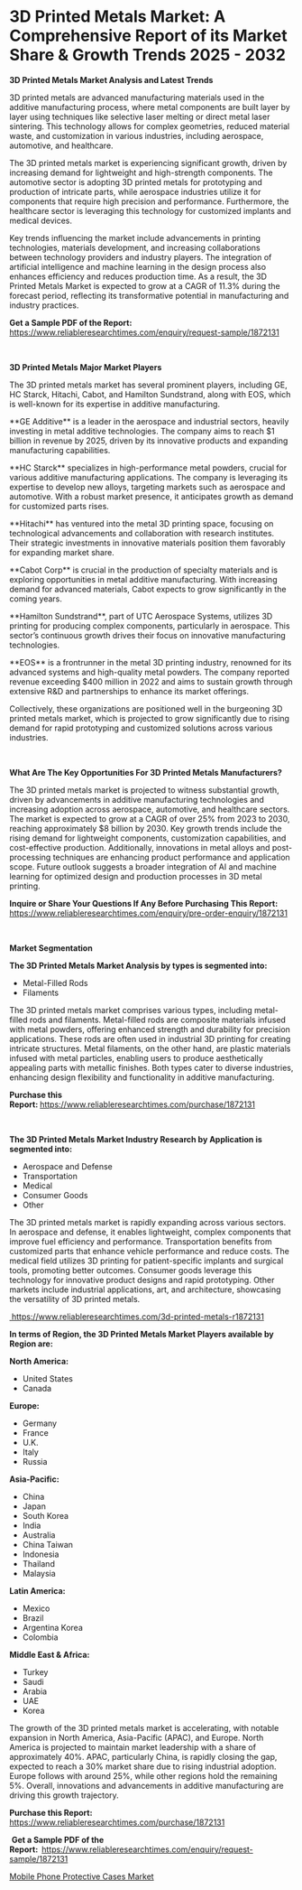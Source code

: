 <p><h1>3D Printed Metals Market: A Comprehensive Report of its Market Share & Growth Trends 2025 - 2032</h1></p><p><strong>3D Printed Metals Market Analysis and Latest Trends</strong></p>
<p><p>3D printed metals are advanced manufacturing materials used in the additive manufacturing process, where metal components are built layer by layer using techniques like selective laser melting or direct metal laser sintering. This technology allows for complex geometries, reduced material waste, and customization in various industries, including aerospace, automotive, and healthcare.</p><p>The 3D printed metals market is experiencing significant growth, driven by increasing demand for lightweight and high-strength components. The automotive sector is adopting 3D printed metals for prototyping and production of intricate parts, while aerospace industries utilize it for components that require high precision and performance. Furthermore, the healthcare sector is leveraging this technology for customized implants and medical devices.</p><p>Key trends influencing the market include advancements in printing technologies, materials development, and increasing collaborations between technology providers and industry players. The integration of artificial intelligence and machine learning in the design process also enhances efficiency and reduces production time. As a result, the 3D Printed Metals Market is expected to grow at a CAGR of 11.3% during the forecast period, reflecting its transformative potential in manufacturing and industry practices.</p></p>
<p><strong>Get a Sample PDF of the Report:&nbsp;</strong> <a href="https://www.reliableresearchtimes.com/enquiry/request-sample/1872131?utm_campaign=2271&utm_medium=2&utm_source=Github&utm_content=ia&utm_term=05022025&utm_id=3d-printed-metals">https://www.reliableresearchtimes.com/enquiry/request-sample/1872131</a></p>
<p>&nbsp;</p>
<p><strong>3D Printed Metals Major Market Players</strong></p>
<p><p>The 3D printed metals market has several prominent players, including GE, HC Starck, Hitachi, Cabot, and Hamilton Sundstrand, along with EOS, which is well-known for its expertise in additive manufacturing.</p><p>**GE Additive** is a leader in the aerospace and industrial sectors, heavily investing in metal additive technologies. The company aims to reach $1 billion in revenue by 2025, driven by its innovative products and expanding manufacturing capabilities.</p><p>**HC Starck** specializes in high-performance metal powders, crucial for various additive manufacturing applications. The company is leveraging its expertise to develop new alloys, targeting markets such as aerospace and automotive. With a robust market presence, it anticipates growth as demand for customized parts rises.</p><p>**Hitachi** has ventured into the metal 3D printing space, focusing on technological advancements and collaboration with research institutes. Their strategic investments in innovative materials position them favorably for expanding market share.</p><p>**Cabot Corp** is crucial in the production of specialty materials and is exploring opportunities in metal additive manufacturing. With increasing demand for advanced materials, Cabot expects to grow significantly in the coming years.</p><p>**Hamilton Sundstrand**, part of UTC Aerospace Systems, utilizes 3D printing for producing complex components, particularly in aerospace. This sector’s continuous growth drives their focus on innovative manufacturing technologies.</p><p>**EOS** is a frontrunner in the metal 3D printing industry, renowned for its advanced systems and high-quality metal powders. The company reported revenue exceeding $400 million in 2022 and aims to sustain growth through extensive R&D and partnerships to enhance its market offerings.</p><p>Collectively, these organizations are positioned well in the burgeoning 3D printed metals market, which is projected to grow significantly due to rising demand for rapid prototyping and customized solutions across various industries.</p></p>
<p>&nbsp;</p>
<p><strong>What Are The Key Opportunities For 3D Printed Metals Manufacturers?</strong></p>
<p><p>The 3D printed metals market is projected to witness substantial growth, driven by advancements in additive manufacturing technologies and increasing adoption across aerospace, automotive, and healthcare sectors. The market is expected to grow at a CAGR of over 25% from 2023 to 2030, reaching approximately $8 billion by 2030. Key growth trends include the rising demand for lightweight components, customization capabilities, and cost-effective production. Additionally, innovations in metal alloys and post-processing techniques are enhancing product performance and application scope. Future outlook suggests a broader integration of AI and machine learning for optimized design and production processes in 3D metal printing.</p></p>
<p><strong>Inquire or Share Your Questions If Any Before Purchasing This Report:</strong> <a href="https://www.reliableresearchtimes.com/enquiry/pre-order-enquiry/1872131?utm_campaign=2271&utm_medium=2&utm_source=Github&utm_content=ia&utm_term=05022025&utm_id=3d-printed-metals">https://www.reliableresearchtimes.com/enquiry/pre-order-enquiry/1872131</a></p>
<p>&nbsp;</p>
<p><strong>Market Segmentation</strong></p>
<p><strong>The 3D Printed Metals Market Analysis by types is segmented into:</strong></p>
<p><ul><li>Metal-Filled Rods</li><li>Filaments</li></ul></p>
<p><p>The 3D printed metals market comprises various types, including metal-filled rods and filaments. Metal-filled rods are composite materials infused with metal powders, offering enhanced strength and durability for precision applications. These rods are often used in industrial 3D printing for creating intricate structures. Metal filaments, on the other hand, are plastic materials infused with metal particles, enabling users to produce aesthetically appealing parts with metallic finishes. Both types cater to diverse industries, enhancing design flexibility and functionality in additive manufacturing.</p></p>
<p><strong>Purchase this Report:&nbsp;</strong><a href="https://www.reliableresearchtimes.com/purchase/1872131?utm_campaign=2271&utm_medium=2&utm_source=Github&utm_content=ia&utm_term=05022025&utm_id=3d-printed-metals">https://www.reliableresearchtimes.com/purchase/1872131</a></p>
<p>&nbsp;</p>
<p><strong>The 3D Printed Metals Market Industry Research by Application is segmented into:</strong></p>
<p><ul><li>Aerospace and Defense</li><li>Transportation</li><li>Medical</li><li>Consumer Goods</li><li>Other</li></ul></p>
<p><p>The 3D printed metals market is rapidly expanding across various sectors. In aerospace and defense, it enables lightweight, complex components that improve fuel efficiency and performance. Transportation benefits from customized parts that enhance vehicle performance and reduce costs. The medical field utilizes 3D printing for patient-specific implants and surgical tools, promoting better outcomes. Consumer goods leverage this technology for innovative product designs and rapid prototyping. Other markets include industrial applications, art, and architecture, showcasing the versatility of 3D printed metals.</p></p>
<p><a href="https://www.reliableresearchtimes.com/3d-printed-metals-r1872131?utm_campaign=2271&utm_medium=2&utm_source=Github&utm_content=ia&utm_term=05022025&utm_id=3d-printed-metals">&nbsp;https://www.reliableresearchtimes.com/3d-printed-metals-r1872131</a></p>
<p><strong>In terms of Region, the 3D Printed Metals Market Players available by Region are:</strong></p>
<p>
    <p> <strong> North America: </strong>
        <ul>
            <li>United States</li>
            <li>Canada</li>
        </ul>
        </p> 
    <p> <strong> Europe: </strong>
        <ul>
            <li>Germany</li>
            <li>France</li>
            <li>U.K.</li>
            <li>Italy</li>
            <li>Russia</li>
        </ul>
        </p> 
    <p> <strong> Asia-Pacific: </strong>
        <ul>
            <li>China</li>
            <li>Japan</li>
            <li>South Korea</li>
            <li>India</li>
            <li>Australia</li>
            <li>China Taiwan</li>
            <li>Indonesia</li>
            <li>Thailand</li>
            <li>Malaysia</li>
        </ul>
        </p> 
    <p> <strong> Latin America: </strong>
        <ul>
            <li>Mexico</li>
            <li>Brazil</li>
            <li>Argentina Korea</li>
            <li>Colombia</li>
        </ul>
        </p> 
    <p> <strong> Middle East & Africa: </strong>
        <ul>
            <li>Turkey</li>
            <li>Saudi</li>
            <li>Arabia</li>
            <li>UAE</li>
            <li>Korea</li>
        </ul>
    </p>
    </p>
<p><p>The growth of the 3D printed metals market is accelerating, with notable expansion in North America, Asia-Pacific (APAC), and Europe. North America is projected to maintain market leadership with a share of approximately 40%. APAC, particularly China, is rapidly closing the gap, expected to reach a 30% market share due to rising industrial adoption. Europe follows with around 25%, while other regions hold the remaining 5%. Overall, innovations and advancements in additive manufacturing are driving this growth trajectory.</p></p>
<p><strong>Purchase this Report: </strong><a href="https://www.reliableresearchtimes.com/purchase/1872131?utm_campaign=2271&utm_medium=2&utm_source=Github&utm_content=ia&utm_term=05022025&utm_id=3d-printed-metals">https://www.reliableresearchtimes.com/purchase/1872131</a></p>
<p>&nbsp;<strong>Get a Sample PDF of the Report:&nbsp;&nbsp;</strong><a href="https://www.reliableresearchtimes.com/enquiry/request-sample/1872131?utm_campaign=2271&utm_medium=2&utm_source=Github&utm_content=ia&utm_term=05022025&utm_id=3d-printed-metals">https://www.reliableresearchtimes.com/enquiry/request-sample/1872131</a></p>
<p><strong></strong></p>
<p><p><a href="https://github.com/antonioc6hal/Market-Research-Report-List-1/blob/main/mobile-phone-protective-cases-market.md?utm_campaign=2271&utm_medium=2&utm_source=Github&utm_content=ia&utm_term=05022025&utm_id=3d-printed-metals">Mobile Phone Protective Cases Market</a></p></p>
